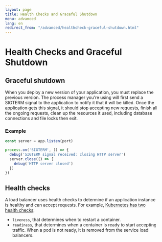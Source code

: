 ```yaml
---
layout: page
title: Health Checks and Graceful Shutdown
menu: advanced
lang: en
redirect_from: "/advanced/healthcheck-graceful-shutdown.html"
---
```


# Health Checks and Graceful Shutdown

## Graceful shutdown

When you deploy a new version of your application, you must replace the previous version. The process manager you're using will first send a SIGTERM signal to the application to notify it that it will be killed. Once the application gets this signal, it should stop accepting new requests, finish all the ongoing requests, clean up the resources it used,  including database connections and file locks then exit.

### Example 

```js
const server = app.listen(port)

process.on('SIGTERM', () => {
  debug('SIGTERM signal received: closing HTTP server')
  server.close(() => {
    debug('HTTP server closed')
  })
})
```

## Health checks

A load balancer uses health checks to determine if an application instance is healthy and can accept requests. For example, [Kubernetes has two health checks](https://kubernetes.io/docs/tasks/configure-pod-container/configure-liveness-readiness-probes/):

* `liveness`, that determines when to restart a container.
* `readiness`, that determines when a container is ready to start accepting traffic. When a pod is not ready, it is removed from the service load balancers.
